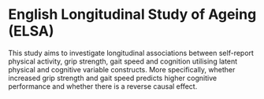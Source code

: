 # English Longitudinal Study of Ageing (ELSA)

This study aims to investigate longitudinal associations between self-report physical activity, grip strength, gait speed and cognition utilising latent physical and cognitive variable constructs. More specifically, whether increased grip strength and gait speed predicts higher cognitive performance and whether there is a reverse causal effect.
